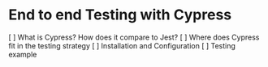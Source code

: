 # End to end Testing with Cypress

[ ] What is Cypress? How does it compare to Jest?
[ ] Where does Cypress fit in the testing strategy
[ ] Installation and Configuration
[ ] Testing example
